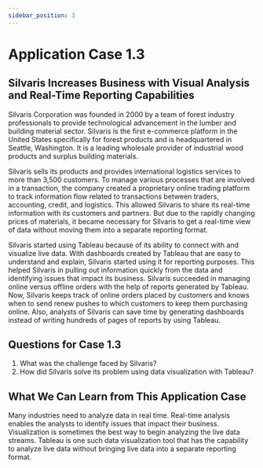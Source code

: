 ```yaml
---
sidebar_position: 3
---
```


# Application Case 1.3

## Silvaris Increases Business with Visual Analysis and Real-Time Reporting Capabilities

Silvaris Corporation was founded in 2000 by a team of forest industry professionals to provide technological advancement in the lumber and building material sector. Silvaris is the first e-commerce platform in the United States specifically for forest products and is headquartered in Seattle, Washington. It is a leading wholesale provider of industrial wood products and surplus building materials.

Silvaris sells its products and provides international logistics services to more than 3,500 customers. To manage various processes that are involved in a transaction, the company created a proprietary online trading platform to track information flow related to transactions between traders, accounting, credit, and logistics. This allowed Silvaris to share its real-time information with its customers and partners. But due to the rapidly changing prices of materials, it became necessary for Silvaris to get a real-time view of data without moving them into a separate reporting format.

Silvaris started using Tableau because of its ability to connect with and visualize live data. With dashboards created by Tableau that are easy to understand and explain, Silvaris started using it for reporting purposes. This helped Silvaris in pulling out information quickly from the data and identifying issues that impact its business. Silvaris succeeded in managing online versus offline orders with the help of reports generated by Tableau. Now, Silvaris keeps track of online orders placed by customers and knows when to send renew pushes to which customers to keep them purchasing online. Also, analysts of Silvaris can save time by generating dashboards instead of writing hundreds of pages of reports by using Tableau.


## Questions for Case 1.3
1. What was the challenge faced by Silvaris?
2. How did Silvaris solve its problem using data visualization with Tableau?

## What We Can Learn from This Application Case

Many industries need to analyze data in real time. Real-time analysis enables the analysts to identify issues that impact their business. Visualization is sometimes the best way to begin analyzing the live data streams. Tableau is one such data visualization tool that has the capability to analyze live data without bringing live data into a separate reporting format.
